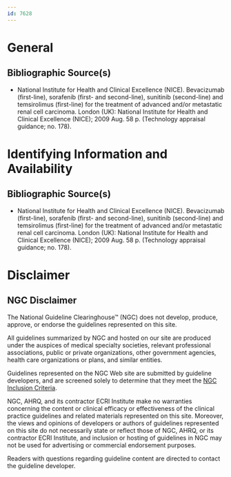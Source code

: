 ```yaml
---
id: 7628
---
```


# General

## Bibliographic Source(s)

- National Institute for Health and Clinical Excellence (NICE). Bevacizumab (first-line), sorafenib (first- and second-line), sunitinib (second-line) and temsirolimus (first-line) for the treatment of advanced and/or metastatic renal cell carcinoma. London (UK): National Institute for Health and Clinical Excellence (NICE); 2009 Aug. 58 p. (Technology appraisal guidance; no. 178).

# Identifying Information and Availability

## Bibliographic Source(s)

- National Institute for Health and Clinical Excellence (NICE). Bevacizumab (first-line), sorafenib (first- and second-line), sunitinib (second-line) and temsirolimus (first-line) for the treatment of advanced and/or metastatic renal cell carcinoma. London (UK): National Institute for Health and Clinical Excellence (NICE); 2009 Aug. 58 p. (Technology appraisal guidance; no. 178).

# Disclaimer

## NGC Disclaimer

The National Guideline Clearinghouse™ (NGC) does not develop, produce, approve, or endorse the guidelines represented on this site.

All guidelines summarized by NGC and hosted on our site are produced under the auspices of medical specialty societies, relevant professional associations, public or private organizations, other government agencies, health care organizations or plans, and similar entities.

Guidelines represented on the NGC Web site are submitted by guideline developers, and are screened solely to determine that they meet the [NGC Inclusion Criteria](/help-and-about/summaries/inclusion-criteria).

NGC, AHRQ, and its contractor ECRI Institute make no warranties concerning the content or clinical efficacy or effectiveness of the clinical practice guidelines and related materials represented on this site. Moreover, the views and opinions of developers or authors of guidelines represented on this site do not necessarily state or reflect those of NGC, AHRQ, or its contractor ECRI Institute, and inclusion or hosting of guidelines in NGC may not be used for advertising or commercial endorsement purposes.

Readers with questions regarding guideline content are directed to contact the guideline developer.

